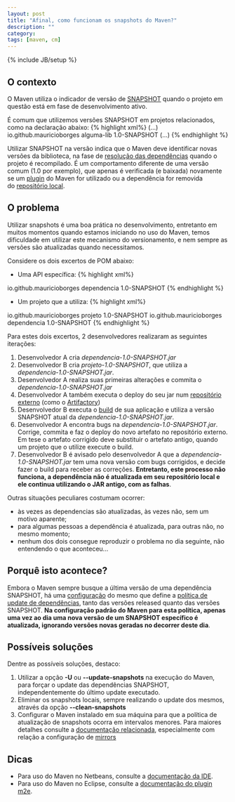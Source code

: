 ```yaml
---
layout: post
title: "Afinal, como funcionam os snapshots do Maven?"
description: ""
category: 
tags: [maven, cm]
---
```

{% include JB/setup %}

## O contexto

O Maven utiliza o indicador de versão de&nbsp;[SNAPSHOT](http://books.sonatype.com/mvnref-book/reference/pom-relationships-sect-pom-syntax.html#pom-reationships-sect-versions) quando o projeto em questão está em fase de desenvolvimento ativo.

É comum que utilizemos versões SNAPSHOT em projetos relacionados, como na declaração abaixo:
{% highlight xml%}
(...)
<dependency>
    <groupId>io.github.mauricioborges</groupId>
    <artifactId>alguma-lib</artifactId>
    <version>1.0-SNAPSHOT</version>
</dependency>
(...)
{% endhighlight %}

Utilizar SNAPSHOT na versão indica que o Maven deve identificar novas versões da biblioteca, na fase de&nbsp;[resolução das dependências](http://maven.apache.org/guides/introduction/introduction-to-dependency-mechanism.html) quando o projeto é recompilado. É um comportamento diferente de uma versão comum (1.0 por exemplo), que apenas é verificada (e baixada) novamente se um&nbsp;[plugin](http://mojo.codehaus.org/versions-maven-plugin/) do Maven for utilizado ou a dependência for removida do&nbsp;[repositório local](http://maven.apache.org/guides/mini/guide-configuring-maven.html).

## O problema

Utilizar snapshots é uma boa prática no desenvolvimento, entretanto em muitos momentos quando estamos iniciando no uso do Maven, temos dificuldade em utilizar este mecanismo do versionamento, e nem sempre as versões são atualizadas quando necessitamos.


Considere os dois excertos de POM abaixo:

* Uma API específica:
{% highlight xml%}
<project>
	<groupId>io.github.mauricioborges</groupId>
	<artifactId>dependencia</artifactId>
	<version>1.0-SNAPSHOT</version>
</project>
{% endhighlight %}

* Um projeto que a utiliza:
{% highlight xml%}
<project>
	<groupId>io.github.mauricioborges</groupId>
	<artifactId>projeto</artifactId>
	<version>1.0-SNAPSHOT</version>
    <dependencies>
        <dependency>
			<groupId>io.github.mauricioborges</groupId>
			<artifactId>dependencia</artifactId>
			<version>1.0-SNAPSHOT</version>
        </dependency>
    </dependencies>
</project>
{% endhighlight %}

 
Para estes dois excertos, 2 desenvolvedores realizaram as seguintes iterações:

1. Desenvolvedor A cria *dependencia-1.0-SNAPSHOT.jar*
1. Desenvolvedor B cria *projeto-1.0-SNAPSHOT*, que utiliza a *dependencia-1.0-SNAPSHOT.jar*.
1. Desenvolvedor A realiza suas primeiras alterações e commita o *dependencia-1.0-SNAPSHOT.jar*
1. Desenvolvedor A também executa o deploy do seu jar num&nbsp;[repositório externo](http://maven.apache.org/guides/introduction/introduction-to-repositories.html) (como o&nbsp;[Artifactory](http://www.jfrog.com/home/v_artifactory_opensource_overview))
1. Desenvolvedor B executa o&nbsp;[build](http://books.sonatype.com/mvnref-book/reference/lifecycle-sect-structure.html) de sua aplicação e utiliza a versão SNAPSHOT atual da *dependencia-1.0-SNAPSHOT.jar*.
1. Desenvolvedor A encontra bugs na *dependencia-1.0-SNAPSHOT.jar*. Corrige, commita e faz o deploy do novo artefato no repositório externo. Em tese o artefato corrigido deve substituir o artefato antigo, quando um projeto que o utilize execute o build.
1. Desenvolvedor B é avisado pelo desenvolvedor A que a *dependencia-1.0-SNAPSHOT.jar* tem uma nova versão com bugs corrigidos, e decide fazer o build para receber as correções. **Entretanto, este processo não funciona, a dependência não é atualizada em seu repositório local e ele continua utilizando o JAR antigo, com as falhas**.

Outras situações peculiares costumam ocorrer:
* às vezes as dependencias são atualizadas, às vezes não, sem um motivo aparente;
* para algumas pessoas a dependência é atualizada, para outras não, no mesmo momento;
* nenhum dos dois consegue reproduzir o problema no dia seguinte, não entendendo o que aconteceu...

## Porquê isto acontece?

Embora o Maven sempre busque a última versão de uma dependência SNAPSHOT, há uma&nbsp;[configuração](http://maven.apache.org/ref/3.0.5/maven-settings/settings.html) do mesmo que define a&nbsp;[política de update de dependências](http://docs.codehaus.org/display/MAVEN/Repository+-+SNAPSHOT+Handling), tanto das versões released quanto das versões SNAPSHOT. **Na configuração padrão do Maven para esta política, apenas uma vez ao dia uma nova versão de um SNAPSHOT específico é atualizada, ignorando versões novas geradas no decorrer deste dia**.

## Possíveis soluções

Dentre as possíveis soluções, destaco:
1. Utilizar a opção **-U** ou **--update-snapshots** na execução do Maven, para forçar o update das dependências SNAPSHOT, independentemente do último update executado.
1. Eliminar os snapshots locais, sempre realizando o update dos mesmos, através da opção **--clean-snapshots**
1. Configurar o Maven instalado em sua máquina para que a política de atualização de snapshots ocorra em intervalos menores. Para maiores detalhes consulte a&nbsp;[documentação relacionada](http://maven.apache.org/settings.html), especialmente com relação a configuração de&nbsp;[mirrors](http://maven.apache.org/guides/mini/guide-mirror-settings.html)

## Dicas

* Para uso do Maven no Netbeans, consulte a&nbsp;[documentação da IDE](https://platform.netbeans.org/tutorials/nbm-maven-quickstart.html).
* Para uso do Maven no Eclipse, consulte a&nbsp;[documentação do plugin m2e](http://wiki.eclipse.org/Maven_Integration).
